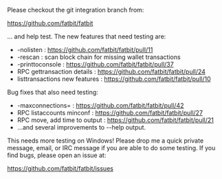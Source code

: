 Please checkout the git integration branch from:

https://github.com/fatbit/fatbit

... and help test.  The new features that need testing are:

* -nolisten : https://github.com/fatbit/fatbit/pull/11
* -rescan : scan block chain for missing wallet transactions
* -printtoconsole : https://github.com/fatbit/fatbit/pull/37
* RPC gettransaction details : https://github.com/fatbit/fatbit/pull/24
* listtransactions new features : https://github.com/fatbit/fatbit/pull/10

Bug fixes that also need testing:

* -maxconnections= : https://github.com/fatbit/fatbit/pull/42
* RPC listaccounts minconf : https://github.com/fatbit/fatbit/pull/27
* RPC move, add time to output : https://github.com/fatbit/fatbit/pull/21
* ...and several improvements to --help output.

This needs more testing on Windows!  Please drop me a quick private message, email, or IRC message if you are able to do some testing.  If you find bugs, please open an issue at:

https://github.com/fatbit/fatbit/issues
